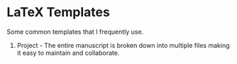 # LaTeX Templates

Some common templates that I frequently use.

1. Project - The entire manuscript is broken down into multiple files making it easy to maintain and collaborate.